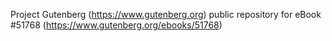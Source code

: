 Project Gutenberg (https://www.gutenberg.org) public repository for
eBook #51768 (https://www.gutenberg.org/ebooks/51768)
